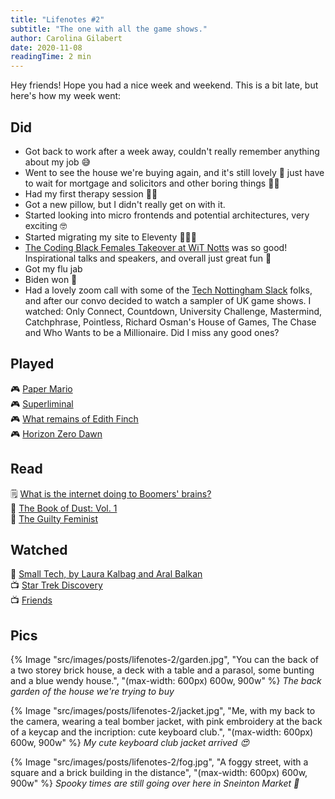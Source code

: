 ```yaml
---
title: "Lifenotes #2"
subtitle: "The one with all the game shows."
author: Carolina Gilabert
date: 2020-11-08
readingTime: 2 min
---
```


Hey friends! Hope you had a nice week and weekend. This is a bit late, but here's how my week went:

## Did

- Got back to work after a week away, couldn't really remember anything about my job 😅
- Went to see the house we're buying again, and it's still lovely 💛 just have to wait for mortgage and solicitors and other boring things 🤞🏼
- Had my first therapy session 🙌🏼
- Got a new pillow, but I didn't really get on with it.
- Started looking into micro frontends and potential architectures, very exciting 🤓
- Started migrating my site to Eleventy 👩🏼‍💻
- [The Coding Black Females Takeover at WiT Notts](https://www.technottingham.com/events/wit-november-2020) was so good! Inspirational talks and speakers, and overall just great fun 💛
- Got my flu jab
- Biden won 🎉
- Had a lovely zoom call with some of the [Tech Nottingham Slack](https://nott.tech/slack) folks, and after our convo decided to watch a sampler of UK game shows. I watched: Only Connect, Countdown, University Challenge, Mastermind, Catchphrase, Pointless, Richard Osman's House of Games, The Chase and Who Wants to be a Millionaire. Did I miss any good ones?

## Played

🎮 [Paper Mario](https://www.nintendo.co.uk/Games/Nintendo-Switch/Paper-Mario-The-Origami-King-1782440.html)  
🎮 [Superliminal](https://www.nintendo.co.uk/Games/Nintendo-Switch-download-software/Superliminal-1742946.html)  
🎮 [What remains of Edith Finch](https://store.playstation.com/en-gb/product/EP2333-CUSA07974_00-WHATREMAINSFINCH)  
🎮 [Horizon Zero Dawn](https://store.playstation.com/en-gb/product/EP9000-CUSA10213_00-HRZCE00000000000)

## Read

🗒 [What is the internet doing to Boomers' brains?](https://www.huffingtonpost.co.uk/entry/internet-baby-boomers-misinformation-social-media_n_5f998039c5b6a4a2dc813d3d)  
📖 [The Book of Dust: Vol. 1](https://uk.bookshop.org/books/la-belle-sauvage-the-book-of-dust-volume-one/9780241365854)  
📖 [The Guilty Feminist](https://uk.bookshop.org/books/the-guilty-feminist-the-sunday-times-bestseller-breathes-life-into-conversations-about-feminism-phoebe-waller-bridge/9780349010120)

## Watched

🎤 [Small Tech, by Laura Kalbag and Aral Balkan](https://vimeo.com/342972799)  
📺 [Star Trek Discovery](https://www.imdb.com/title/tt5171438/)  
📺 [Friends](https://www.imdb.com/title/tt0108778/)

## Pics

{% Image "src/images/posts/lifenotes-2/garden.jpg", "You can the back of a two storey brick house, a deck with a table and a parasol, some bunting and a blue wendy house.", "(max-width: 600px) 600w, 900w" %}
_The back garden of the house we're trying to buy_

{% Image "src/images/posts/lifenotes-2/jacket.jpg", "Me, with my back to the camera, wearing a teal bomber jacket, with pink embroidery at the back of a keycap and the incription: cute keyboard club.", "(max-width: 600px) 600w, 900w" %}
_My cute keyboard club jacket arrived 😍_

{% Image "src/images/posts/lifenotes-2/fog.jpg", "A foggy street, with a square and a brick building in the distance", "(max-width: 600px) 600w, 900w" %}
_Spooky times are still going over here in Sneinton Market 👻_

